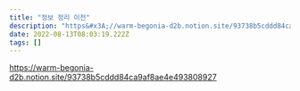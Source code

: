 ```yaml
---
title: "정보 정리 이전"
description: "https&#x3A;//warm-begonia-d2b.notion.site/93738b5cddd84ca9af8ae4e493808927"
date: 2022-08-13T08:03:19.222Z
tags: []
---
```

https://warm-begonia-d2b.notion.site/93738b5cddd84ca9af8ae4e493808927